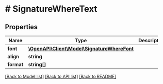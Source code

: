 # # SignatureWhereText

## Properties

Name | Type | Description | Notes
------------ | ------------- | ------------- | -------------
**font** | [**\OpenAPI\Client\Model\SignatureWhereFont**](SignatureWhereFont.md) |  | [optional] 
**align** | **string** |  | [optional] 
**format** | **string[]** |  | [optional] 

[[Back to Model list]](../../README.md#documentation-for-models) [[Back to API list]](../../README.md#documentation-for-api-endpoints) [[Back to README]](../../README.md)


